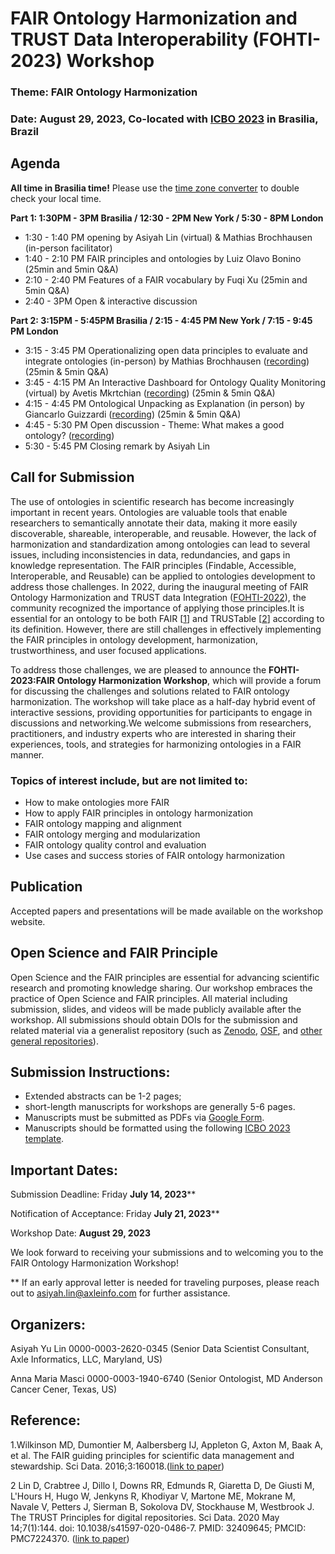 # FAIR Ontology Harmonization and TRUST Data Interoperability (FOHTI-2023) Workshop
### Theme: FAIR Ontology Harmonization 
### Date: August 29, 2023, Co-located with [ICBO 2023](https://www.icbo2023.ncor-brasil.org) in Brasilia, Brazil

## Agenda
**All time in Brasilia time!** Please use the [time zone converter](https://www.worldtimebuddy.com/?pl=1&lid=3469058,12,2643743,5128581&h=3469058&hf=1) to double check your local time.


**Part 1: 1:30PM - 3PM Brasilia / 12:30 - 2PM New York / 5:30 - 8PM London**

 - 1:30 - 1:40 PM opening by Asiyah Lin (virtual) & Mathias Brochhausen (in-person facilitator)<br>
 - 1:40 - 2:10 PM FAIR principles and ontologies by Luiz Olavo Bonino (25min and 5min Q&A)
 - 2:10 - 2:40 PM Features of a FAIR vocabulary by Fuqi Xu (25min and 5min Q&A)
 - 2:40 - 3PM Open & interactive discussion

**Part 2: 3:15PM - 5:45PM Brasilia / 2:15 - 4:45 PM New York / 7:15 - 9:45 PM London**

 - 3:15 - 3:45 PM Operationalizing open data principles to evaluate and integrate ontologies (in-person) by Mathias Brochhausen ([recording](https://youtu.be/dJeIg7Pelr0)) (25min & 5min Q&A)
 - 3:45 - 4:15 PM An Interactive Dashboard for Ontology Quality Monitoring (virtual) by Avetis Mkrtchian ([recording](https://youtu.be/4II1op-bexc)) (25min & 5min Q&A)
 - 4:15 - 4:45 PM Ontological Unpacking as Explanation  (in person) by Giancarlo Guizzardi ([recording](https://youtu.be/4WJC2NRV-Pw))  (25min & 5min Q&A)
 - 4:45 - 5:30 PM Open discussion - Theme: What makes a good ontology?  ([recording](https://youtu.be/3hCvigRVqsI))
 - 5:30 - 5:45 PM Closing remark by Asiyah Lin




## Call for Submission 

The use of ontologies in scientific research has become increasingly important in recent years. Ontologies are valuable tools that enable researchers to semantically annotate their data, making it more easily discoverable, shareable, interoperable, and reusable. However, the lack of harmonization and standardization among ontologies can lead to several issues, including inconsistencies in data, redundancies, and gaps in knowledge representation. The FAIR principles (Findable, Accessible, Interoperable, and Reusable) can be applied to ontologies development to address those challenges. In 2022, during the inaugural meeting of FAIR Ontology Harmonization and TRUST data Integration ([FOHTI-2022](https://fohti.github.io/FOHTI-2022/)), the community recognized the importance of applying those principles.It is essential for an ontology to be both FAIR [[1](https://www.nature.com/articles/sdata201618)] and TRUSTable [[2](https://www.nature.com/articles/s41597-020-0486-7)] according to its definition. However, there are still challenges in effectively implementing the FAIR principles in ontology development, harmonization, trustworthiness, and user focused applications.

To address those challenges, we are pleased to announce the **FOHTI-2023:FAIR Ontology Harmonization Workshop**, which will provide a forum for discussing the challenges and solutions related to FAIR ontology harmonization. The workshop will take place as a half-day hybrid event of interactive sessions, providing opportunities for participants to engage in discussions and networking.We welcome submissions from researchers, practitioners, and industry experts who are interested in sharing their experiences, tools, and strategies for harmonizing ontologies in a FAIR manner.

### Topics of interest include, but are not limited to:
- How to make ontologies more FAIR
- How to apply FAIR principles in ontology harmonization
- FAIR ontology mapping and alignment
- FAIR ontology merging and modularization
- FAIR ontology quality control and evaluation
- Use cases and success stories of FAIR ontology harmonization

## Publication
Accepted papers and presentations will be made available on the workshop website.

## Open Science and FAIR Principle
Open Science and the FAIR principles are essential for advancing scientific research and promoting knowledge sharing. Our workshop embraces the practice of Open Science and FAIR principles. All material including submission, slides, and videos will be made publicly available after the workshop. All submissions should obtain DOIs for the submission and related material via a generalist repository (such as [Zenodo](https://zenodo.org/), [OSF](https://osf.io/), and [other general repositories](https://www.nlm.nih.gov/NIHbmic/generalist_repositories.html)).

## Submission Instructions: 
- Extended abstracts can be 1-2 pages; 
- short-length manuscripts for workshops are generally 5-6 pages.
- Manuscripts must be submitted as PDFs via [Google Form](https://forms.gle/2rSkez3iNrKYNois5).
- Manuscripts should be formatted using the following [ICBO 2023 template](https://www.icbo2023.ncor-brasil.org/call.html#callForSubmissions).  

## Important Dates: 
Submission Deadline: Friday **July 14, 2023****

Notification of Acceptance: Friday **July 21, 2023****

Workshop Date: **August 29, 2023**

We look forward to receiving your submissions and to welcoming you to the FAIR Ontology Harmonization Workshop!

** If an early approval letter is needed for traveling purposes, please reach out to asiyah.lin@axleinfo.com for further assistance. 

## Organizers: 
Asiyah Yu Lin  0000-0003-2620-0345 (Senior Data Scientist Consultant, Axle Informatics, LLC, Maryland, US)

Anna Maria Masci  0000-0003-1940-6740 (Senior Ontologist, MD Anderson Cancer Cener, Texas, US)


## Reference:
1.Wilkinson MD, Dumontier M, Aalbersberg IJ, Appleton G, Axton M, Baak A, et al. The FAIR guiding principles for scientific data management and stewardship. Sci Data. 2016;3:160018.([link to paper](https://www.nature.com/articles/sdata201618))

2 Lin D, Crabtree J, Dillo I, Downs RR, Edmunds R, Giaretta D, De Giusti M, L'Hours H, Hugo W, Jenkyns R, Khodiyar V, Martone ME, Mokrane M, Navale V, Petters J, Sierman B, Sokolova DV, Stockhause M, Westbrook J. The TRUST Principles for digital repositories. Sci Data. 2020 May 14;7(1):144. doi: 10.1038/s41597-020-0486-7. PMID: 32409645; PMCID: PMC7224370. ([link to paper](https://www.nature.com/articles/s41597-020-0486-7)) 

